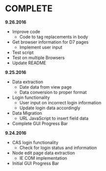 # COMPLETE

**9.26.2016**
+ Improve code
  + Code to tag replacements in body
+ Get browser information for D7 pages
  + Implement user input
+ Test script
+ Test on multiple Browsers
+ Update README

**9.25.2016**
+ Data extraction
  + Date data from view page
  + Data conversion to proper format
+ Login functionality
  + User input on incorrect login information
  + Update login data accordingly
+ Data Migration
  + URL JavaScript to insert field data
+ Complete GUI Progress Bar

**9.24.2016**
+ CAS login functionality
  + Check for login status and information
+ Node edit page data extraction
  + IE COM implementation
+ Initial GUI Progress Bar
